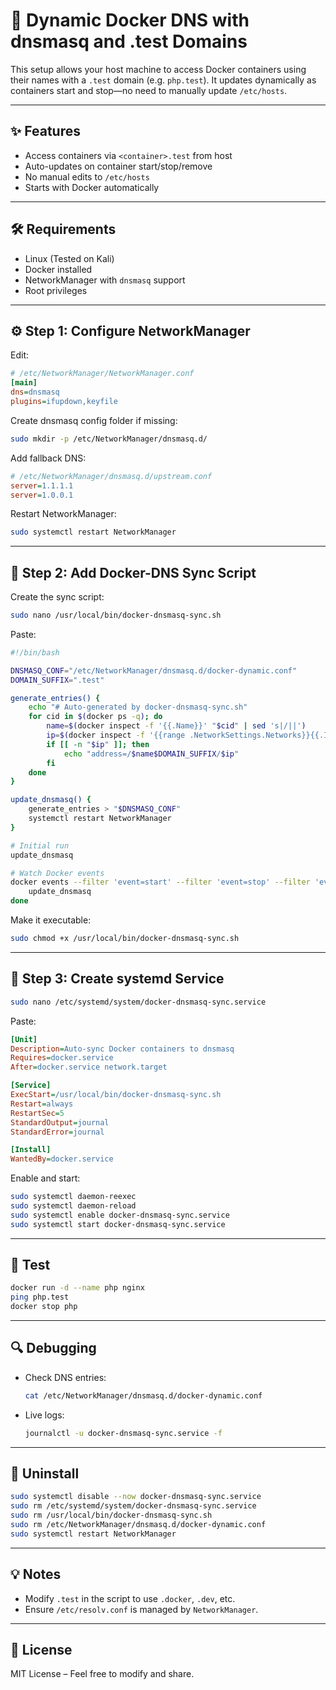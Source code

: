 # 🐳 Dynamic Docker DNS with dnsmasq and .test Domains

This setup allows your host machine to access Docker containers using their names with a `.test` domain (e.g. `php.test`). It updates dynamically as containers start and stop—no need to manually update `/etc/hosts`.

---

## ✨ Features

- Access containers via `<container>.test` from host
- Auto-updates on container start/stop/remove
- No manual edits to `/etc/hosts`
- Starts with Docker automatically

---

## 🛠 Requirements

- Linux (Tested on Kali)
- Docker installed
- NetworkManager with `dnsmasq` support
- Root privileges

---

## ⚙️ Step 1: Configure NetworkManager

Edit:

```ini
# /etc/NetworkManager/NetworkManager.conf
[main]
dns=dnsmasq
plugins=ifupdown,keyfile
```

Create dnsmasq config folder if missing:

```bash
sudo mkdir -p /etc/NetworkManager/dnsmasq.d/
```

Add fallback DNS:

```ini
# /etc/NetworkManager/dnsmasq.d/upstream.conf
server=1.1.1.1
server=1.0.0.1
```

Restart NetworkManager:

```bash
sudo systemctl restart NetworkManager
```

---

## 📜 Step 2: Add Docker-DNS Sync Script

Create the sync script:

```bash
sudo nano /usr/local/bin/docker-dnsmasq-sync.sh
```

Paste:

```bash
#!/bin/bash

DNSMASQ_CONF="/etc/NetworkManager/dnsmasq.d/docker-dynamic.conf"
DOMAIN_SUFFIX=".test"

generate_entries() {
    echo "# Auto-generated by docker-dnsmasq-sync.sh"
    for cid in $(docker ps -q); do
        name=$(docker inspect -f '{{.Name}}' "$cid" | sed 's|/||')
        ip=$(docker inspect -f '{{range .NetworkSettings.Networks}}{{.IPAddress}}{{end}}' "$cid")
        if [[ -n "$ip" ]]; then
            echo "address=/$name$DOMAIN_SUFFIX/$ip"
        fi
    done
}

update_dnsmasq() {
    generate_entries > "$DNSMASQ_CONF"
    systemctl restart NetworkManager
}

# Initial run
update_dnsmasq

# Watch Docker events
docker events --filter 'event=start' --filter 'event=stop' --filter 'event=die' | while read -r event; do
    update_dnsmasq
done
```

Make it executable:

```bash
sudo chmod +x /usr/local/bin/docker-dnsmasq-sync.sh
```

---

## 🔧 Step 3: Create systemd Service

```bash
sudo nano /etc/systemd/system/docker-dnsmasq-sync.service
```

Paste:

```ini
[Unit]
Description=Auto-sync Docker containers to dnsmasq
Requires=docker.service
After=docker.service network.target

[Service]
ExecStart=/usr/local/bin/docker-dnsmasq-sync.sh
Restart=always
RestartSec=5
StandardOutput=journal
StandardError=journal

[Install]
WantedBy=docker.service
```

Enable and start:

```bash
sudo systemctl daemon-reexec
sudo systemctl daemon-reload
sudo systemctl enable docker-dnsmasq-sync.service
sudo systemctl start docker-dnsmasq-sync.service
```

---

## 🧪 Test

```bash
docker run -d --name php nginx
ping php.test
docker stop php
```

---

## 🔍 Debugging

- Check DNS entries:
  ```bash
  cat /etc/NetworkManager/dnsmasq.d/docker-dynamic.conf
  ```
- Live logs:
  ```bash
  journalctl -u docker-dnsmasq-sync.service -f
  ```

---

## 🧹 Uninstall

```bash
sudo systemctl disable --now docker-dnsmasq-sync.service
sudo rm /etc/systemd/system/docker-dnsmasq-sync.service
sudo rm /usr/local/bin/docker-dnsmasq-sync.sh
sudo rm /etc/NetworkManager/dnsmasq.d/docker-dynamic.conf
sudo systemctl restart NetworkManager
```

---

## 💡 Notes

- Modify `.test` in the script to use `.docker`, `.dev`, etc.
- Ensure `/etc/resolv.conf` is managed by `NetworkManager`.

---

## 📄 License

MIT License – Feel free to modify and share.
